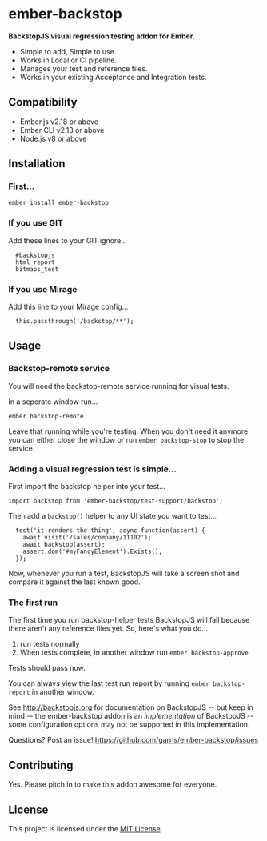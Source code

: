 # ember-backstop

**BackstopJS visual regression testing addon for Ember.**

- Simple to add, Simple to use.
- Works in Local or CI pipeline.
- Manages your test and reference files.
- Works in your existing Acceptance and Integration tests.


Compatibility
------------------------------------------------------------------------------

* Ember.js v2.18 or above
* Ember CLI v2.13 or above
* Node.js v8 or above


Installation
------------------------------------------------------------------------------

### First...
```
ember install ember-backstop
```
### If you use GIT
Add these lines to your GIT ignore...
```
  #backstopjs
  html_report
  bitmaps_test
```

### If you use Mirage 
Add this line to your Mirage config...
```
  this.passthrough('/backstop/**');
```

Usage
------------------------------------------------------------------------------
### Backstop-remote service
You will need the backstop-remote service running for visual tests.

In a seperate window run...
```
ember backstop-remote
```
Leave that running while you're testing. When you don't need it anymore you can either close the window or run `ember backstop-stop` to stop the service.


### Adding a visual regression test is simple...
First import the backstop helper into your test...
```
import backstop from 'ember-backstop/test-support/backstop';
```

Then add a `backstop()` helper to any UI state you want to test...
```
  test('it renders the thing', async function(assert) {
    await visit('/sales/company/11102');
    await backstop(assert);
    assert.dom('#myFancyElement').Exists();
  });
```

Now, whenever you run a test, BackstopJS will take a screen shot and compare it against the last known good. 

### The first run
The first time you run backstop-helper tests BackstopJS will fail because there aren't any reference files yet. So, here's what you do...
1. run tests normally
2. When tests complete, in another window run `ember backstop-approve`

Tests should pass now.

You can always view the last test run report by running `ember backstop-report` in another window. 

See http://backstopjs.org for documentation on BackstopJS -- but keep in mind -- the ember-backstop addon is an *implementation* of BackstopJS -- some configuration options may not be supported in this implementation.

Questions? Post an issue!  https://github.com/garris/ember-backstop/issues


Contributing
------------------------------------------------------------------------------

Yes. Please pitch in to make this addon awesome for everyone.


License
------------------------------------------------------------------------------

This project is licensed under the [MIT License](LICENSE.md).
